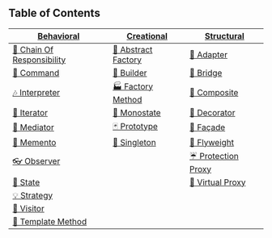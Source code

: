 
## Table of Contents

| [Behavioral](#behavioral)                              | [Creational](#creational)                | [Structural](#structural)                |
| ------------------------------------------------------ | ---------------------------------------- | ---------------------------------------- |
| [🐝 Chain Of Responsibility](#-chain-of-responsibility) | [🌰 Abstract Factory](#-abstract-factory) | [🔌 Adapter](#-adapter)                   |
| [👫 Command](#-command)                                 | [👷 Builder](#-builder)                   | [🌉 Bridge](#-bridge)                     |
| [🎶 Interpreter](#-interpreter)                         | [🏭 Factory Method](#-factory-method)     | [🌿 Composite](#-composite)               |
| [🍫 Iterator](#-iterator)                               | [🔂 Monostate](#-monostate)               | [🍧 Decorator](#-decorator)               |
| [💐 Mediator](#-mediator)                               | [🃏 Prototype](#-prototype)               | [🎁 Façade](#-fa-ade)                     |
| [💾 Memento](#-memento)                                 | [💍 Singleton](#-singleton)               | [🍃 Flyweight](#-flyweight)               |
| [👓 Observer](#-observer)                               |                                          | [☔ Protection Proxy](#-protection-proxy) |
| [🐉 State](#-state)                                     |                                          | [🍬 Virtual Proxy](#-virtual-proxy)       |
| [💡 Strategy](#-strategy)                               |                                          |                                          |
| [🏃 Visitor](#-visitor)                                 |                                          |                                          |
| [📝 Template Method](#-template-method)                 |                                          |                                          |

